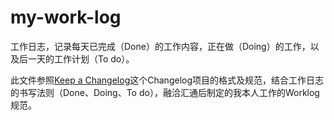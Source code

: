 # my-work-log
工作日志，记录每天已完成（Done）的工作内容，正在做（Doing）的工作，以及后一天的工作计划（To do）。

此文件参照[Keep a Changelog](https://keepachangelog.com/en/1.0.0/)这个Changelog项目的格式及规范，结合工作日志的书写法则（Done、Doing、To do），融洽汇通后制定的我本人工作的Worklog规范。